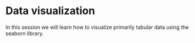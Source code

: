 # Data visualization

In this session we will learn how to visualize primarily tabular data using the seaborn library.
